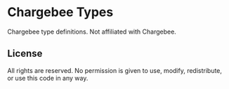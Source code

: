 # Chargebee Types

Chargebee type definitions. Not affiliated with Chargebee.

## License

All rights are reserved. No permission is given to use, modify, redistribute, or
use this code in any way.
